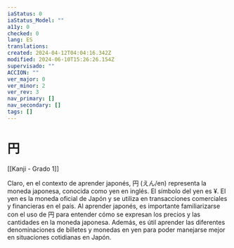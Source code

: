 ```yaml
---
iaStatus: 0
iaStatus_Model: ""
a11y: 0
checked: 0
lang: ES
translations: 
created: 2024-04-12T04:04:16.342Z
modified: 2024-06-10T15:26:26.154Z
supervisado: ""
ACCION: ""
ver_major: 0
ver_minor: 2
ver_rev: 3
nav_primary: []
nav_secondary: []
tags: []
---
```

# 円

[[Kanji - Grado 1]]

Claro, en el contexto de aprender japonés, 円 (えん/en) representa la moneda japonesa, conocida como yen en inglés. El símbolo del yen es ¥. El yen es la moneda oficial de Japón y se utiliza en transacciones comerciales y financieras en el país. Al aprender japonés, es importante familiarizarse con el uso de 円 para entender cómo se expresan los precios y las cantidades en la moneda japonesa. Además, es útil aprender las diferentes denominaciones de billetes y monedas en yen para poder manejarse mejor en situaciones cotidianas en Japón.

